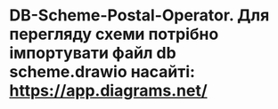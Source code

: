# DB-Scheme-Postal-Operator. Для перегляду схеми потрібно імпортувати файл db scheme.drawio насайті: https://app.diagrams.net/